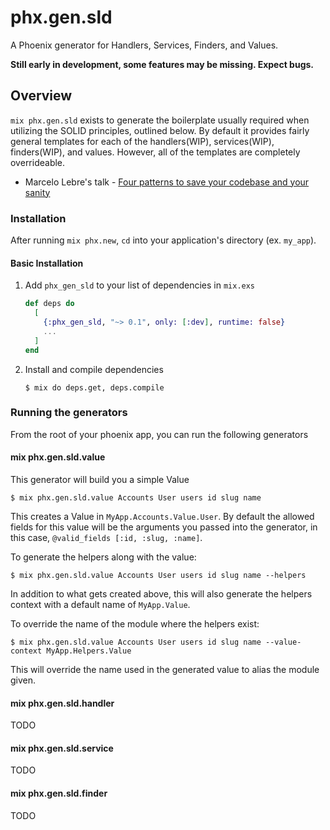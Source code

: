 # phx.gen.sld

A Phoenix generator for Handlers, Services, Finders, and Values.

**Still early in development, some features may be missing. Expect bugs.**

## Overview

`mix phx.gen.sld` exists to generate the boilerplate usually required when
utilizing the SOLID principles, outlined below. By default it provides fairly
general templates for each of the handlers(WIP), services(WIP), finders(WIP),
and values. However, all of the templates are completely overrideable.

- Marcelo Lebre's talk - [Four patterns to save your codebase and your sanity](https://www.youtube.com/watch?v=xWqOR-cdIUQ)

### Installation

After running `mix phx.new`, `cd` into your application's directory (ex. `my_app`).

#### Basic Installation

1. Add `phx_gen_sld` to your list of dependencies in `mix.exs`

   ```elixir
   def deps do
     [
       {:phx_gen_sld, "~> 0.1", only: [:dev], runtime: false}
       ...
     ]
   end
   ```

2. Install and compile dependencies

   ```
   $ mix do deps.get, deps.compile
   ```

### Running the generators

From the root of your phoenix app, you can run the following generators

#### mix phx.gen.sld.value

This generator will build you a simple Value

    $ mix phx.gen.sld.value Accounts User users id slug name

This creates a Value in `MyApp.Accounts.Value.User`. By default the allowed
fields for this value will be the arguments you passed into the generator,
in this case, `@valid_fields [:id, :slug, :name]`.

To generate the helpers along with the value:

    $ mix phx.gen.sld.value Accounts User users id slug name --helpers

In addition to what gets created above, this will also generate the helpers
context with a default name of `MyApp.Value`.

To override the name of the module where the helpers exist:

    $ mix phx.gen.sld.value Accounts User users id slug name --value-context MyApp.Helpers.Value

This will override the name used in the generated value to alias the module
given.

#### mix phx.gen.sld.handler

TODO

#### mix phx.gen.sld.service

TODO

#### mix phx.gen.sld.finder

TODO
